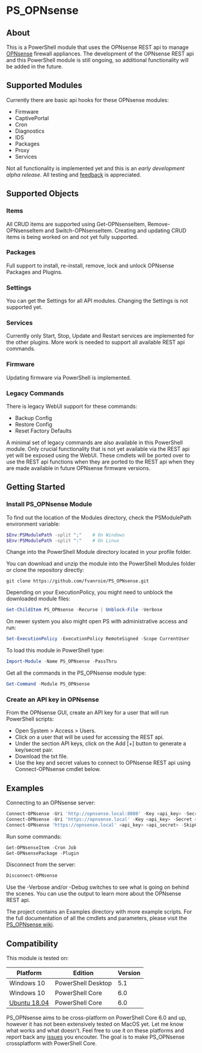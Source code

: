 # PS_OPNsense

## About
This is a PowerShell module that uses the OPNsense REST api to manage [OPNsense](https://opnsense.org/) firewall appliances.
The development of the OPNsense REST api and this PowerShell module is still ongoing, so additional functionality will be added in the future.

## Supported Modules
Currently there are basic api hooks for these OPNsense modules:
- Firmware
- CaptivePortal
- Cron
- Diagnostics
- IDS
- Packages
- Proxy
- Services

Not all functionality is implemented yet and this is an *early development alpha release*. All testing and [feedback](https://github.com/fvanroie/PS_OPNsense/issues) is appreciated.

## Supported Objects

### Items
All CRUD items are supported using Get-OPNsenseItem, Remove-OPNsenseItem and Switch-OPNsenseItem.
Creating and updating CRUD items is being worked on and not yet fully supported.

### Packages
Full support to install, re-install, remove, lock and unlock OPNsense Packages and Plugins.

### Settings
You can get the Settings for all API modules. Changing the Settings is not supported yet.

### Services
Currently only Start, Stop, Update and Restart services are implemented for the other plugins. More work is needed to support all available REST api commands.

### Firmware
Updating firmware via PowerShell is implemented.

### Legacy Commands
There is legacy WebUI support for these commands:
- Backup Config
- Restore Config
- Reset Factory Defaults

A minimal set of legacy commands are also available in this PowerShell module. Only crucial functionality that is not yet available via the REST api yet will be exposed using the WebUI.
These cmdlets will be ported over to use the REST api functions when they are ported to the REST api when they are made available in future OPNsense firmware versions.

## Getting Started

### Install PS_OPNsense Module
To find out the location of the Modules directory, check the PSModulePath environment variable:
```powershell
$Env:PSModulePath -split ";"    # On Windows
$Env:PSModulePath -split ":"    # On Linux
```
Change into the PowerShell Module directory located in your profile folder.

You can download and unzip the module into the PowerShell Modules folder or clone the repository directly:
```git
git clone https://github.com/fvanroie/PS_OPNsense.git
```

Depending on your ExecutionPolicy, you might need to unblock the downloaded module files:
```powershell
Get-ChildItem PS_OPNsense -Recurse | Unblock-File -Verbose
```

On newer system you also might open PS with administrative access and run:
```powershell
Set-ExecutionPolicy -ExecutionPolicy RemoteSigned -Scope CurrentUser
```

To load this module in PowerShell type:
```powershell
Import-Module -Name PS_OPNsense -PassThru
```
Get all the commands in the PS_OPNsense module type:
```powershell
Get-Command -Module PS_OPNsense
```

### Create an API key in OPNsense
From the OPNsense GUI, create an API key for a user that will run PowerShell scripts:
- Open System > Access > Users.
- Click on a user that will be used for accessing the REST api.
- Under the section API keys, click on the Add [+] button to generate a key/secret pair.
- Download the txt file.
- Use the key and secret values to connect to OPNsense REST api using Connect-OPNsense cmdlet below.

## Examples
Connecting to an OPNsense server:
```powershell
Connect-OPNsense -Uri 'http://opnsense.local:8080' -Key <api_key> -Secret <api_secret>
Connect-OPNsense -Uri 'https://opnsense.local' -Key <api_key> -Secret <api_secret> -Verbose -Debug
Connect-OPNsense 'https://opnsense.local' <api_key> <api_secret> -SkipCertificateCheck
```
Run some commands:
```powershell
Get-OPNsenseItem -Cron Job
Get-OPNsensePackage -Plugin
```
Disconnect from the server:
```powershell
Disconnect-OPNsense
```

Use the -Verbose and/or -Debug switches to see what is going on behind the scenes. You can use the output to learn more about the OPNsense REST api.

The project contains an Examples directory with more example scripts. For the full documentation of all the cmdlets and parameters, please visit the [PS_OPNsense wiki](https://github.com/fvanroie/PS_OPNsense//wiki/).

## Compatibility
This module is tested on:

Platform          | Edition            | Version
------------------|--------------------|--------
Windows 10        | PowerShell Desktop | 5.1
Windows 10        | PowerShell Core    | 6.0
[Ubuntu 18.04](https://github.com/fvanroie/PS_OPNsense/wiki/Install-PowerShell-on-Ubuntu-18.04-beta) | PowerShell Core    | 6.0

PS_OPNsense aims to be cross-platform on PowerShell Core 6.0 and up, however it has not been extensively tested on MacOS yet. Let me know what works and what doesn't.
Feel free to use it on these platforms and report back any [issues](https://github.com/fvanroie/PS_OPNsense/issues) you encouter. The goal is to make PS_OPNsense crossplatform with PowerShell Core.
